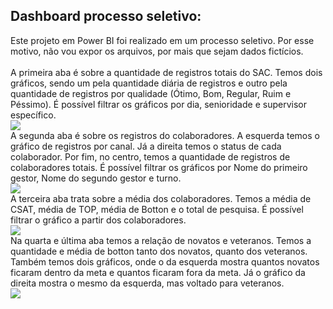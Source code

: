 ## Dashboard processo seletivo:

Este projeto em Power BI foi realizado em um processo seletivo. Por esse motivo, não vou expor os arquivos, por mais que sejam dados fictícios. <br/>
<br/>
A primeira aba é sobre a quantidade de registros totais do SAC. Temos dois gráficos, sendo um pela quantidade diária de registros e outro pela quantidade de registros por qualidade (Ótimo, Bom, Regular, Ruim e Péssimo). ​É possível filtrar os gráficos por dia, senioridade e supervisor específico.​ <br/>
<img src="https://i.imgur.com/RoJS4Mo.png" />
<br/>
A segunda aba é sobre os registros do colaboradores. A esquerda temos o gráfico de registros por canal. Já a direita temos o status de cada colaborador. Por fim, no centro, temos a quantidade de registros de colaboradores totais. ​É possível filtrar os gráficos por Nome do primeiro gestor, Nome do segundo gestor e turno.​ <br/>
<img src="https://i.imgur.com/D5Mvxae.png" />
<br/>
A terceira aba trata sobre a média dos colaboradores. Temos a média de CSAT, média de TOP, média de Botton e o total de pesquisa.​ É possível filtrar o gráfico a partir dos colaboradores.​ <br/>
<img src="https://i.imgur.com/4O44xQ2.png" />
<br/>
Na quarta e última aba temos a relação de novatos e veteranos. Temos a quantidade e média de botton tanto dos novatos, quanto dos veteranos. Também temos dois gráficos, onde o da esquerda mostra quantos novatos ficaram dentro da meta e quantos ficaram fora da meta. Já o gráfico da direita mostra o mesmo da esquerda, mas voltado para veteranos. <br/>
<img src="https://i.imgur.com/A9HnXFE.png" />